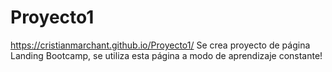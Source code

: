# Proyecto1
https://cristianmarchant.github.io/Proyecto1/
Se crea proyecto de página Landing Bootcamp, se utiliza esta página a modo de aprendizaje constante! 
